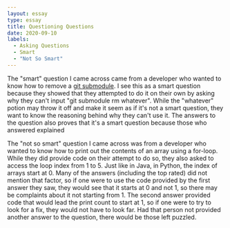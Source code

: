 ```yaml
---
layout: essay
type: essay
title: Questioning Questions
date: 2020-09-10
labels:
  - Asking Questions
  - Smart
  - "Not So Smart"
---
```


The "smart" question I came across came from a developer who wanted to know how to remove a [git submodule](https://stackoverflow.com/questions/1260748/how-do-i-remove-a-submodule). I see this as a smart question because they showed that they attempted to do it on their own by asking why they can't input "git submodule rm whatever". While the "whatever" potion may throw it off and make it seem as if it's not a smart question, they want to know the reasoning behind why they can't use it. The answers to the question also proves that it's a smart question because those who answered explained 

The "not so smart" question I came across was from a developer who wanted to know how to print out the contents of an array using a for-loop. While they did provide code on their attempt to do so, they also asked to access the loop index from 1 to 5. Just like in Java, in Python, the index of arrays start at 0. Many of the answers (including the top rated) did not mention that factor, so if one were to use the code provided by the first answer they saw, they would see that it starts at 0 and not 1, so there may be complaints about it not starting from 1. The second answer provided code that would lead the print count to start at 1, so if one were to try to look for a fix, they would not have to look far. Had that person not provided another answer to the question, there would be those left puzzled.
